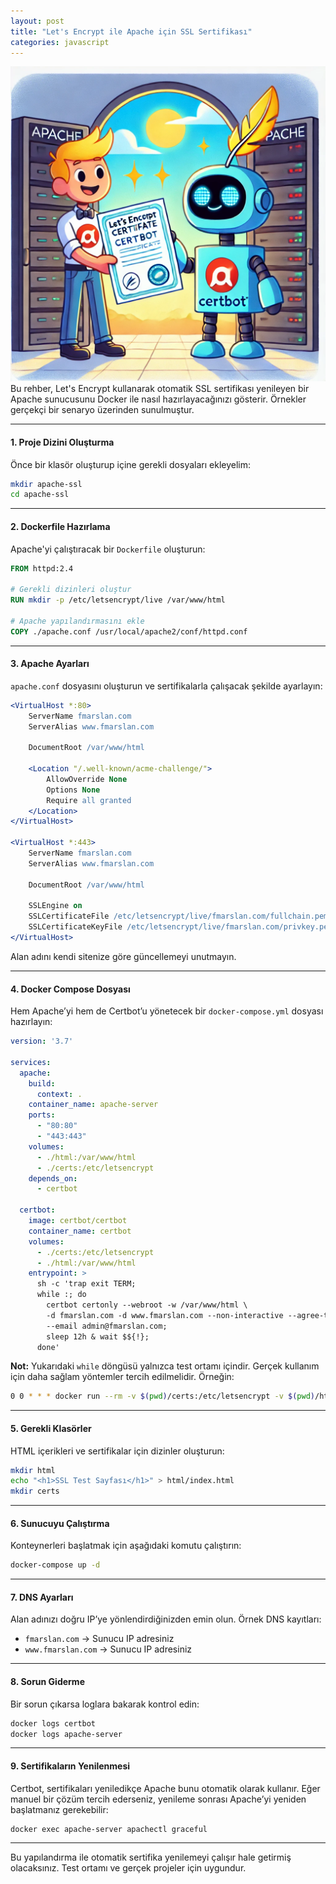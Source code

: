```yaml
---
layout: post
title: "Let's Encrypt ile Apache için SSL Sertifikası"
categories: javascript
---
```

![cover](/assets/img/apache-lets-encrypt.webp)
Bu rehber, Let's Encrypt kullanarak otomatik SSL sertifikası yenileyen bir Apache sunucusunu Docker ile nasıl hazırlayacağınızı gösterir. Örnekler gerçekçi bir senaryo üzerinden sunulmuştur.

---

#### 1. Proje Dizini Oluşturma

Önce bir klasör oluşturup içine gerekli dosyaları ekleyelim:

```bash
mkdir apache-ssl
cd apache-ssl
```

---

#### 2. Dockerfile Hazırlama

Apache'yi çalıştıracak bir `Dockerfile` oluşturun:

```dockerfile
FROM httpd:2.4

# Gerekli dizinleri oluştur
RUN mkdir -p /etc/letsencrypt/live /var/www/html

# Apache yapılandırmasını ekle
COPY ./apache.conf /usr/local/apache2/conf/httpd.conf
```

---

#### 3. Apache Ayarları

`apache.conf` dosyasını oluşturun ve sertifikalarla çalışacak şekilde ayarlayın:

```apache
<VirtualHost *:80>
    ServerName fmarslan.com
    ServerAlias www.fmarslan.com

    DocumentRoot /var/www/html

    <Location "/.well-known/acme-challenge/">
        AllowOverride None
        Options None
        Require all granted
    </Location>
</VirtualHost>

<VirtualHost *:443>
    ServerName fmarslan.com
    ServerAlias www.fmarslan.com

    DocumentRoot /var/www/html

    SSLEngine on
    SSLCertificateFile /etc/letsencrypt/live/fmarslan.com/fullchain.pem
    SSLCertificateKeyFile /etc/letsencrypt/live/fmarslan.com/privkey.pem
</VirtualHost>
```

Alan adını kendi sitenize göre güncellemeyi unutmayın.

---

#### 4. Docker Compose Dosyası

Hem Apache’yi hem de Certbot’u yönetecek bir `docker-compose.yml` dosyası hazırlayın:

```yaml
version: '3.7'

services:
  apache:
    build:
      context: .
    container_name: apache-server
    ports:
      - "80:80"
      - "443:443"
    volumes:
      - ./html:/var/www/html
      - ./certs:/etc/letsencrypt
    depends_on:
      - certbot

  certbot:
    image: certbot/certbot
    container_name: certbot
    volumes:
      - ./certs:/etc/letsencrypt
      - ./html:/var/www/html
    entrypoint: >
      sh -c 'trap exit TERM;
      while :; do
        certbot certonly --webroot -w /var/www/html \
        -d fmarslan.com -d www.fmarslan.com --non-interactive --agree-tos \
        --email admin@fmarslan.com;
        sleep 12h & wait $${!};
      done'
```

**Not:** Yukarıdaki `while` döngüsü yalnızca test ortamı içindir. Gerçek kullanım için daha sağlam yöntemler tercih edilmelidir. Örneğin:

```bash
0 0 * * * docker run --rm -v $(pwd)/certs:/etc/letsencrypt -v $(pwd)/html:/var/www/html certbot/certbot renew
```

---

#### 5. Gerekli Klasörler

HTML içerikleri ve sertifikalar için dizinler oluşturun:

```bash
mkdir html
echo "<h1>SSL Test Sayfası</h1>" > html/index.html
mkdir certs
```

---

#### 6. Sunucuyu Çalıştırma

Konteynerleri başlatmak için aşağıdaki komutu çalıştırın:

```bash
docker-compose up -d
```

---

#### 7. DNS Ayarları

Alan adınızı doğru IP’ye yönlendirdiğinizden emin olun. Örnek DNS kayıtları:

- `fmarslan.com` → Sunucu IP adresiniz
- `www.fmarslan.com` → Sunucu IP adresiniz

---

#### 8. Sorun Giderme

Bir sorun çıkarsa loglara bakarak kontrol edin:

```bash
docker logs certbot
docker logs apache-server
```

---

#### 9. Sertifikaların Yenilenmesi

Certbot, sertifikaları yeniledikçe Apache bunu otomatik olarak kullanır. Eğer manuel bir çözüm tercih ederseniz, yenileme sonrası Apache’yi yeniden başlatmanız gerekebilir:

```bash
docker exec apache-server apachectl graceful
```

---

Bu yapılandırma ile otomatik sertifika yenilemeyi çalışır hale getirmiş olacaksınız. Test ortamı ve gerçek projeler için uygundur.
